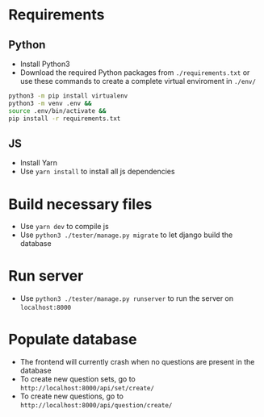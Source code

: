 # Requirements

## Python

- Install Python3
- Download the required Python packages from `./requirements.txt` or use these commands to create a complete virtual enviroment in `./env/` 

```sh
python3 -m pip install virtualenv
python3 -m venv .env &&
source .env/bin/activate &&
pip install -r requirements.txt
```

## JS

- Install Yarn
- Use `yarn install` to install all js dependencies


# Build necessary files

- Use `yarn dev` to compile js
- Use `python3 ./tester/manage.py migrate` to let django build the database


# Run server

- Use `python3 ./tester/manage.py runserver` to run the server on `localhost:8000`


# Populate database

- The frontend will currently crash when no questions are present in the database
- To create new question sets, go to `http://localhost:8000/api/set/create/`
- To create new questions, go to `http://localhost:8000/api/question/create/`
